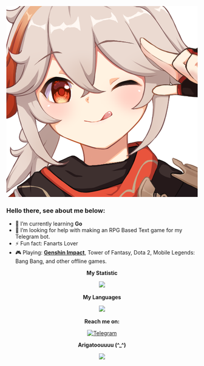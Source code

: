 <p align="center">
  <img src="assets/kazuha.png">
</p>

### Hello there, see about me below:
- 🌱 I’m currently learning **Go**<br>
- 🤔 I’m looking for help with making an RPG Based Text game for my Telegram bot.<br>
- ⚡ Fun fact: Fanarts Lover
- 🎮 Playing: [**Genshin Impact**](https://github.com/rushkii/kiizuha-genshin/blob/master/README.md), Tower of Fantasy, Dota 2, Mobile Legends: Bang Bang, and other offline games.

<p align="center">
  <b>My Statistic</b>
</p>
<p align="center">
  <img src="https://github-readme-stats.vercel.app/api?username=rushkii&show_icons=true&theme=tokyonight"><br>
</p>

<p align="center">
  <b>My Languages</b>
</p>
<p align="center">
  <img src="https://github-readme-stats.vercel.app/api/top-langs/?username=rushkii&layout=compact&theme=nightowl">
</p>

<p align="center">
  <b>Reach me on:</b>
</p>
<p align="center">
  <a href="https://t.me/nekoha" target="_blank"><img src="https://img.shields.io/badge/Telegram-3f5ed8.svg?&?style=social&logo=telegram&color=blue" alt="Telegram"></a>
</p>

<p align="center"><b>Arigatoouuuu (^_^)</b></p>
<p align="center">
  <img src="https://64.media.tumblr.com/59fecf45d53e0262082dfae131ad71aa/tumblr_mk8tt6RUkA1rvrw2eo1_r1_400.gif">
</p>
